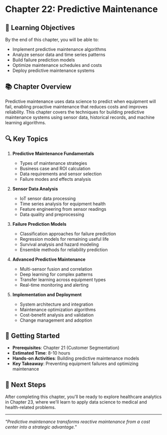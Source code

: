 # Chapter 22: Predictive Maintenance

## 🎯 Learning Objectives

By the end of this chapter, you will be able to:
- Implement predictive maintenance algorithms
- Analyze sensor data and time series patterns
- Build failure prediction models
- Optimize maintenance schedules and costs
- Deploy predictive maintenance systems

## 📚 Chapter Overview

Predictive maintenance uses data science to predict when equipment will fail, enabling proactive maintenance that reduces costs and improves reliability. This chapter covers the techniques for building predictive maintenance systems using sensor data, historical records, and machine learning algorithms.

## 🔍 Key Topics

1. **Predictive Maintenance Fundamentals**
   - Types of maintenance strategies
   - Business case and ROI calculation
   - Data requirements and sensor selection
   - Failure modes and effects analysis

2. **Sensor Data Analysis**
   - IoT sensor data processing
   - Time series analysis for equipment health
   - Feature engineering from sensor readings
   - Data quality and preprocessing

3. **Failure Prediction Models**
   - Classification approaches for failure prediction
   - Regression models for remaining useful life
   - Survival analysis and hazard modeling
   - Ensemble methods for reliability prediction

4. **Advanced Predictive Maintenance**
   - Multi-sensor fusion and correlation
   - Deep learning for complex patterns
   - Transfer learning across equipment types
   - Real-time monitoring and alerting

5. **Implementation and Deployment**
   - System architecture and integration
   - Maintenance optimization algorithms
   - Cost-benefit analysis and validation
   - Change management and adoption

## 🚀 Getting Started

- **Prerequisites**: Chapter 21 (Customer Segmentation)
- **Estimated Time**: 8-10 hours
- **Hands-on Activities**: Building predictive maintenance models
- **Key Takeaway**: Preventing equipment failures and optimizing maintenance

## 📖 Next Steps

After completing this chapter, you'll be ready to explore healthcare analytics in Chapter 23, where we'll learn to apply data science to medical and health-related problems.

---

*"Predictive maintenance transforms reactive maintenance from a cost center into a strategic advantage."*
